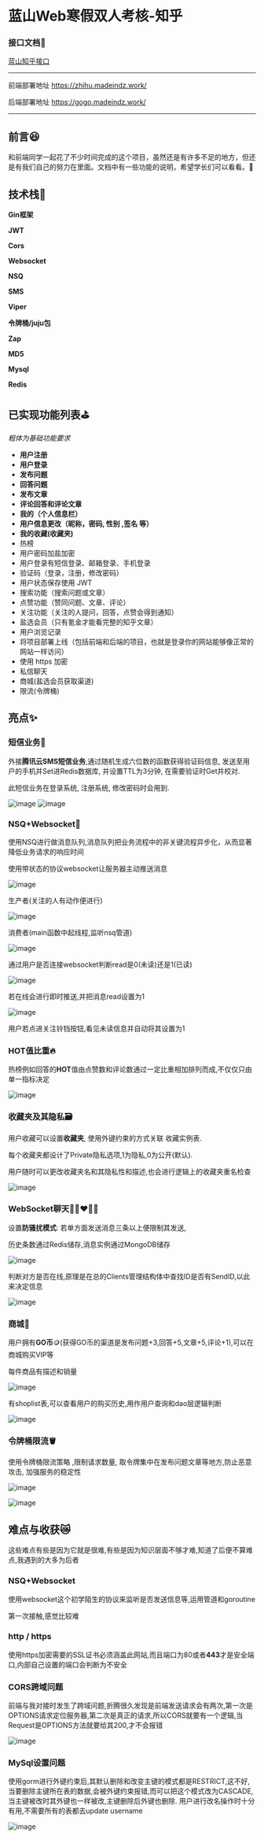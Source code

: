 # 蓝山Web寒假双人考核-知乎

### 接口文档📃

[蓝山知乎接口](https://console-docs.apipost.cn/preview/648a7969b340d643/bd974949c5b66514)

------

前端部署地址 https://zhihu.madeindz.work/

后端部署地址 https://gogo.madeindz.work/

------


## 前言😆

和前端同学一起花了不少时间完成的这个项目，虽然还是有许多不足的地方，但还是有我们自己的努力在里面。文档中有一些功能的说明，希望学长们可以看看。🥰

## **技术栈**💫

**Gin框架**

**JWT**

**Cors**

**Websocket**

**NSQ**

**SMS**

**Viper**

**令牌桶/juju包**

**Zap**

**MD5**

**Mysql**

**Redis**

## 已实现功能列表⛳

*粗体为基础功能要求*

- **用户注册**
- **用户登录**
- **发布问题**
- **回答问题**
- **发布文章**
- **评论回答和评论文章**
- **我的（个人信息栏）**
- **用户信息更改（昵称，密码, 性别 ,签名 等）**
- **我的收藏(收藏夹)**
- 热榜
- 用户密码加盐加密
- 用户登录有短信登录、邮箱登录、手机登录
- 验证码（登录，注册，修改密码）
- 用户状态保存使用 JWT
- 搜索功能（搜索问题或文章）
- 点赞功能（赞同问题、文章、评论）
- 关注功能（关注的人提问，回答，点赞会得到通知）
- 盐选会员（只有氪金才能看完整的知乎文章）
- 用户浏览记录
- 将项目部署上线（包括前端和后端的项目，也就是登录你的网站能够像正常的网站一样访问）
- 使用 https 加密
- 私信聊天
- 商城(盐选会员获取渠道)
- 限流(令牌桶)

## 亮点✨

### 短信业务💌																																																																													

外接**腾讯云SMS短信业务**,通过随机生成六位数的函数获得验证码信息, 发送至用户的手机并Set进Redis数据库, 并设置TTL为3分钟, 在需要验证时Get并校对.

此短信业务在登录系统, 注册系统, 修改密码时会用到.

![image](https://user-images.githubusercontent.com/114405451/212082265-3d3cc9e0-679b-4040-8267-3c46faef6821.png)
![image](https://user-images.githubusercontent.com/114405451/212084801-f9566333-7395-404d-b9f0-c3644acb5384.png)

### NSQ+Websocket📨

使用NSQ进行做消息队列,消息队列把业务流程中的非关键流程异步化，从而显著降低业务请求的响应时间

使用带状态的协议websocket让服务器主动推送消息

![image](https://user-images.githubusercontent.com/114405451/212082327-85f20124-3561-49b1-8e44-963bbeaf1676.png)

生产者(关注的人有动作便进行)

![image](https://user-images.githubusercontent.com/114405451/212082732-9bc3c0d7-8ac8-440f-abc6-1665a54fe22d.png)

消费者(main函数中起线程,监听nsq管道)

![image](https://user-images.githubusercontent.com/114405451/212082763-7391cff5-6d88-4516-9f16-69f6f6e4ffa1.png)

通过用户是否连接websocket判断read是0(未读)还是1(已读)

![image](https://user-images.githubusercontent.com/114405451/212082804-a27c0b84-d40c-4e17-93e7-1233240e4061.png)

若在线会进行即时推送,并把消息read设置为1

![image](https://user-images.githubusercontent.com/114405451/212082854-b15b90a4-b896-4d70-98c1-be45aaf5028d.png)

用户若点进关注铃铛按钮,看见未读信息并自动将其设置为1

### HOT值比重🔥

热榜例如回答的**HOT**值由点赞数和评论数通过一定比重相加排列而成,不仅仅只由单一指标决定

![image](https://user-images.githubusercontent.com/114405451/212082894-9515b2fc-f7b1-4e43-8d16-3f4f083530cb.png)

### 收藏夹及其隐私🗃️

用户收藏可以设置**收藏夹**, 使用外键约束的方式关联 收藏实例表.

每个收藏夹都设计了Private隐私选项,1为隐私,0为公开(默认).

用户随时可以更改收藏夹名和其隐私性和描述,也会进行逻辑上的收藏夹重名检查

![image](https://user-images.githubusercontent.com/114405451/212082982-36d38534-a6e0-41b9-8d2b-b5c8e945a257.png)

### WebSocket聊天👩🏼‍❤️‍👨🏻

设置**防骚扰模式**: 若单方面发送消息三条以上便限制其发送,

历史条数通过Redis储存,消息实例通过MongoDB储存

![image](https://user-images.githubusercontent.com/114405451/212083020-5d175192-1a07-4d25-a8d0-5ca9d70abb2f.png)

判断对方是否在线,原理是在总的Clients管理结构体中查找ID是否有SendID,以此来决定信息

![image](https://user-images.githubusercontent.com/114405451/212083065-d9f2779f-9f28-4a7d-bccd-48486305e7c4.png)

### **商城**🏪

用户拥有**GO币**🪙(获得GO币的渠道是发布问题+3,回答+5,文章+5,评论+1),可以在商城购买VIP等

每件商品有描述和销量

![image](https://user-images.githubusercontent.com/114405451/212083145-0ed33609-4b43-4a56-9748-952cdf909d64.png)

有shoplist表,可以查看用户的购买历史,用作用户查询和dao层逻辑判断

![image](https://user-images.githubusercontent.com/114405451/212083167-c1edec72-76c7-4f26-82ef-9dde12909ea5.png)

### 令牌桶限流🪣

使用令牌桶限流策略 ,限制请求数量, 取令牌集中在发布问题文章等地方,防止恶意攻击, 加强服务的稳定性

![image](https://user-images.githubusercontent.com/114405451/212083204-6f586210-064b-4a55-a31c-35490b58e6d9.png)

![image](https://user-images.githubusercontent.com/114405451/212083226-070bbcfe-3d2b-4aab-95f6-d5d56ab5352e.png)

## 难点与收获😿

这些难点有些是因为它就是很难,有些是因为知识层面不够才难,知道了后便不算难点,我遇到的大多为后者

### NSQ+Websocket

使用websocket这个初学陌生的协议来监听是否发送信息等,运用管道和goroutine

第一次接触,感觉比较难

### http / https

使用https加密需要的SSL证书必须涵盖此网站,而且端口为80或者**443**才是安全端口,内部自己设置的端口会判断为不安全

### CORS跨域问题

前端与我对接时发生了跨域问题,折腾很久发现是前端发送请求会有两次,第一次是OPTIONS请求定位服务器,第二次是真正的请求,所以CORS就要有一个逻辑,当Request是OPTIONS方法就要给其200,才不会报错

![image](https://user-images.githubusercontent.com/114405451/212083284-3ae09f4c-1710-4219-89ba-ae8d24d0e86f.png)

### MySql设置问题

使用gorm进行外键约束后,其默认删除和改变主键的模式都是RESTRICT,这不好,当要删除主键所在表的数据,会被外键约束报错,而可以把这个模式改为CASCADE,当主键被改时其外键也一样被改,主键删除后外键也删除. 用户进行改名操作时十分有用,不需要所有的表都去update username

![image](https://user-images.githubusercontent.com/114405451/212083309-11f7d41b-e815-42e6-989c-feb0ade36154.png)



